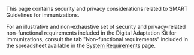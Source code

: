 This page contains security and privacy considerations related to SMART Guidelines for immunizations. 

For an illustrative and non-exhaustive set of security and privacy-related non-functional requirements included in the Digital Adaptation Kit for immunizations, consult the tab "Non-functional requirements" included in the spreadsheet available in the [System Requirements](system-requirements.html) page. 